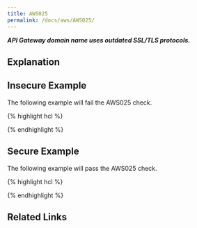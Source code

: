 ```yaml
---
title: AWS025
permalink: /docs/aws/AWS025/
---
```


***API Gateway domain name uses outdated SSL/TLS protocols.***

## Explanation



## Insecure Example

The following example will fail the AWS025 check.

{% highlight hcl %}

{% endhighlight %}

## Secure Example

The following example will pass the AWS025 check.

{% highlight hcl %}

{% endhighlight %}

## Related Links


